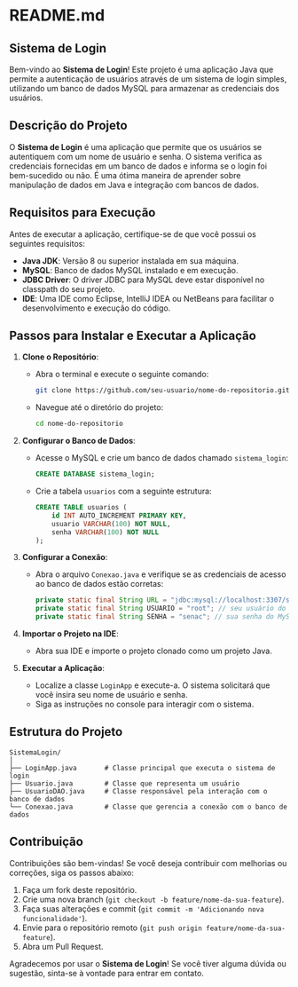 # README.md

## Sistema de Login

Bem-vindo ao **Sistema de Login**! Este projeto é uma aplicação Java que permite a autenticação de usuários através de um sistema de login simples, utilizando um banco de dados MySQL para armazenar as credenciais dos usuários.

## Descrição do Projeto

O **Sistema de Login** é uma aplicação que permite que os usuários se autentiquem com um nome de usuário e senha. O sistema verifica as credenciais fornecidas em um banco de dados e informa se o login foi bem-sucedido ou não. É uma ótima maneira de aprender sobre manipulação de dados em Java e integração com bancos de dados.

## Requisitos para Execução

Antes de executar a aplicação, certifique-se de que você possui os seguintes requisitos:

- **Java JDK**: Versão 8 ou superior instalada em sua máquina.
- **MySQL**: Banco de dados MySQL instalado e em execução.
- **JDBC Driver**: O driver JDBC para MySQL deve estar disponível no classpath do seu projeto.
- **IDE**: Uma IDE como Eclipse, IntelliJ IDEA ou NetBeans para facilitar o desenvolvimento e execução do código.

## Passos para Instalar e Executar a Aplicação

1. **Clone o Repositório**:
   - Abra o terminal e execute o seguinte comando:
     ```bash
     git clone https://github.com/seu-usuario/nome-do-repositorio.git
     ```
   - Navegue até o diretório do projeto:
     ```bash
     cd nome-do-repositorio
     ```

2. **Configurar o Banco de Dados**:
   - Acesse o MySQL e crie um banco de dados chamado `sistema_login`:
     ```sql
     CREATE DATABASE sistema_login;
     ```
   - Crie a tabela `usuarios` com a seguinte estrutura:
     ```sql
     CREATE TABLE usuarios (
         id INT AUTO_INCREMENT PRIMARY KEY,
         usuario VARCHAR(100) NOT NULL,
         senha VARCHAR(100) NOT NULL
     );
     ```

3. **Configurar a Conexão**:
   - Abra o arquivo `Conexao.java` e verifique se as credenciais de acesso ao banco de dados estão corretas:
     ```java
     private static final String URL = "jdbc:mysql://localhost:3307/sistema_login";
     private static final String USUARIO = "root"; // seu usuário do MySQL
     private static final String SENHA = "senac"; // sua senha do MySQL
     ```

4. **Importar o Projeto na IDE**:
   - Abra sua IDE e importe o projeto clonado como um projeto Java.

5. **Executar a Aplicação**:
   - Localize a classe `LoginApp` e execute-a. O sistema solicitará que você insira seu nome de usuário e senha.
   - Siga as instruções no console para interagir com o sistema.

## Estrutura do Projeto

```
SistemaLogin/
│
├── LoginApp.java       # Classe principal que executa o sistema de login
├── Usuario.java        # Classe que representa um usuário
├── UsuarioDAO.java     # Classe responsável pela interação com o banco de dados
└── Conexao.java        # Classe que gerencia a conexão com o banco de dados
```

## Contribuição

Contribuições são bem-vindas! Se você deseja contribuir com melhorias ou correções, siga os passos abaixo:

1. Faça um fork deste repositório.
2. Crie uma nova branch (`git checkout -b feature/nome-da-sua-feature`).
3. Faça suas alterações e commit (`git commit -m 'Adicionando nova funcionalidade'`).
4. Envie para o repositório remoto (`git push origin feature/nome-da-sua-feature`).
5. Abra um Pull Request.



Agradecemos por usar o **Sistema de Login**! Se você tiver alguma dúvida ou sugestão, sinta-se à vontade para entrar em contato.

